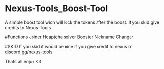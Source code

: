 # Nexus-Tools_Boost-Tool
A simple boost tool wich will lock the tokens after the boost. If you skid give credits to Nexus-Tools

#Functions
Joiner
Hcaptcha solver
Booster
Nickname Changer

#SKID
If you skid it would be nice if you give credit to nexus or discord.gg/nexus-tools

Thats all enjoy <3
